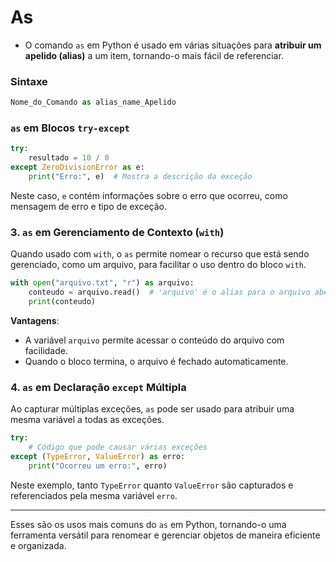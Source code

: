 # As
- O comando `as` em Python é usado em várias situações para **atribuir um apelido (alias)** a um item, tornando-o mais fácil de referenciar. 

### Sintaxe
```python
Nome_do_Comando as alias_name_Apelido
```
### `as` em Blocos `try-except`
```python
try:
    resultado = 10 / 0
except ZeroDivisionError as e:
    print("Erro:", e)  # Mostra a descrição da exceção
```

Neste caso, `e` contém informações sobre o erro que ocorreu, como mensagem de erro e tipo de exceção.

### 3. `as` em Gerenciamento de Contexto (`with`)

Quando usado com `with`, o `as` permite nomear o recurso que está sendo gerenciado, como um arquivo, para facilitar o uso dentro do bloco `with`.

```python
with open("arquivo.txt", "r") as arquivo:
    conteudo = arquivo.read()  # 'arquivo' é o alias para o arquivo aberto
    print(conteudo)
```

**Vantagens**:
- A variável `arquivo` permite acessar o conteúdo do arquivo com facilidade.
- Quando o bloco termina, o arquivo é fechado automaticamente.

### 4. `as` em Declaração `except` Múltipla

Ao capturar múltiplas exceções, `as` pode ser usado para atribuir uma mesma variável a todas as exceções.

```python
try:
    # Código que pode causar várias exceções
except (TypeError, ValueError) as erro:
    print("Ocorreu um erro:", erro)
```

Neste exemplo, tanto `TypeError` quanto `ValueError` são capturados e referenciados pela mesma variável `erro`. 

---

Esses são os usos mais comuns do `as` em Python, tornando-o uma ferramenta versátil para renomear e gerenciar objetos de maneira eficiente e organizada.